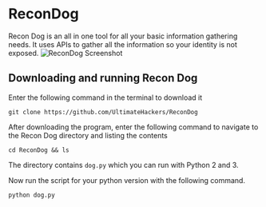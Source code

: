# ReconDog
Recon Dog is an all in one tool for all your basic information gathering needs. It uses APIs to gather all the information so your identity is not exposed.
![ReconDog Screenshot](https://i.imgur.com/FbVTQ85.png "Screenshot")

## Downloading and running Recon Dog

Enter the following command in the terminal to download it
```
git clone https://github.com/UltimateHackers/ReconDog
```
After downloading the program, enter the following command to navigate to the Recon Dog directory and listing the contents
```
cd ReconDog && ls
```
The directory contains `dog.py` which you can run with Python 2 and 3. 
 
Now run the script for your python version with the following command. 
```
python dog.py
```

